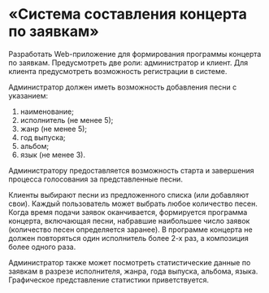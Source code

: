 # «Система составления концерта по заявкам»

Разработать Web-приложение для формирования программы концерта
по заявкам. Предусмотреть две роли: администратор и клиент. Для клиента
предусмотреть возможность регистрации в системе.

Администратор должен иметь возможность добавления песни с указанием:
1. наименование;
2. исполнитель (не менее 5);
3. жанр (не менее 5);
4. год выпуска;
5. альбом;
6. язык (не менее 3).

Администратору предоставляется возможность старта и завершения
процесса голосования за представленные песни.

Клиенты выбирают песни из предложенного списка (или добавляют
свои). Каждый пользователь может выбрать любое количество песен. Когда время подачи заявок оканчивается, формируется программа концерта,
включающая песни, набравшие наибольшее число заявок (количество песен определяется заранее). В программе концерта не должен повторяться
один исполнитель более 2-х раз, а композиция более одного раза.

Администратор также может посмотреть статистические данные по
заявкам в разрезе исполнителя, жанра, года выпуска, альбома, языка. Графическое представление статистики приветствуется.
